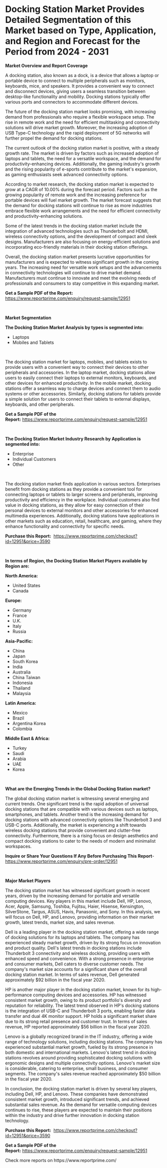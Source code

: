 <p><h1>Docking Station Market Provides Detailed Segmentation of this Market based on Type, Application, and Region and Forecast for the Period from 2024 - 2031</h1></p><p><strong>Market Overview and Report Coverage</strong></p>
<p><p>A docking station, also known as a dock, is a device that allows a laptop or portable device to connect to multiple peripherals such as monitors, keyboards, mice, and speakers. It provides a convenient way to connect and disconnect devices, giving users a seamless transition between desktop-like functionality and mobility. Docking stations typically offer various ports and connectors to accommodate different devices.</p><p>The future of the docking station market looks promising, with increasing demand from professionals who require a flexible workspace setup. The rise in remote work and the need for efficient multitasking and connectivity solutions will drive market growth. Moreover, the increasing adoption of USB Type-C technology and the rapid deployment of 5G networks will further propel the demand for docking stations.</p><p>The current outlook of the docking station market is positive, with a steady growth rate. The market is driven by factors such as increased adoption of laptops and tablets, the need for a versatile workspace, and the demand for productivity-enhancing devices. Additionally, the gaming industry's growth and the rising popularity of e-sports contribute to the market's expansion, as gaming enthusiasts seek advanced connectivity options.</p><p>According to market research, the docking station market is expected to grow at a CAGR of 10.00% during the forecast period. Factors such as the growing popularity of remote work and the increasing preference for portable devices will fuel market growth. The market forecast suggests that the demand for docking stations will continue to rise as more industries embrace flexible work arrangements and the need for efficient connectivity and productivity-enhancing solutions.</p><p>Some of the latest trends in the docking station market include the integration of advanced technologies such as Thunderbolt and HDMI, wireless connectivity options, and the development of compact and sleek designs. Manufacturers are also focusing on energy-efficient solutions and incorporating eco-friendly materials in their docking station offerings.</p><p>Overall, the docking station market presents lucrative opportunities for manufacturers and is expected to witness significant growth in the coming years. The increasing need for versatile work setups and the advancements in connectivity technologies will continue to drive market demand. Manufacturers must continue to innovate and meet the evolving needs of professionals and consumers to stay competitive in this expanding market.</p></p>
<p><strong>Get a Sample PDF of the Report:</strong> <a href="https://www.reportprime.com/enquiry/request-sample/12951">https://www.reportprime.com/enquiry/request-sample/12951</a></p>
<p>&nbsp;</p>
<p><strong>Market Segmentation</strong></p>
<p><strong>The Docking Station Market Analysis by types is segmented into:</strong></p>
<p><ul><li>Laptops</li><li>Mobiles and Tablets</li></ul></p>
<p>&nbsp;</p>
<p><p>The docking station market for laptops, mobiles, and tablets exists to provide users with a convenient way to connect their devices to other peripherals and accessories. In the laptop market, docking stations allow users to easily connect their laptops to external monitors, keyboards, and other devices for enhanced productivity. In the mobile market, docking stations offer a seamless way to charge devices and connect them to audio systems or other accessories. Similarly, docking stations for tablets provide a simple solution for users to connect their tablets to external displays, keyboards, and other peripherals.</p></p>
<p><strong>Get a Sample PDF of the Report:</strong>&nbsp;<a href="https://www.reportprime.com/enquiry/request-sample/12951">https://www.reportprime.com/enquiry/request-sample/12951</a></p>
<p>&nbsp;</p>
<p><strong>The Docking Station Market Industry Research by Application is segmented into:</strong></p>
<p><ul><li>Enterprise</li><li>Individual Customers</li><li>Other</li></ul></p>
<p>&nbsp;</p>
<p><p>The docking station market finds application in various sectors. Enterprises benefit from docking stations as they provide a convenient tool for connecting laptops or tablets to larger screens and peripherals, improving productivity and efficiency in the workplace. Individual customers also find value in docking stations, as they allow for easy connection of their personal devices to external monitors and other accessories for enhanced multimedia experiences. Additionally, docking stations have applications in other markets such as education, retail, healthcare, and gaming, where they enhance functionality and connectivity for specific needs.</p></p>
<p><strong>Purchase this Report:</strong>&nbsp; <a href="https://www.reportprime.com/checkout?id=12951&price=3590">https://www.reportprime.com/checkout?id=12951&price=3590</a></p>
<p>&nbsp;</p>
<p><strong>In terms of Region, the Docking Station Market Players available by Region are:</strong></p>
<p>
    <p> <strong> North America: </strong>
        <ul>
            <li>United States</li>
            <li>Canada</li>
        </ul>
        </p> 
    <p> <strong> Europe: </strong>
        <ul>
            <li>Germany</li>
            <li>France</li>
            <li>U.K.</li>
            <li>Italy</li>
            <li>Russia</li>
        </ul>
        </p> 
    <p> <strong> Asia-Pacific: </strong>
        <ul>
            <li>China</li>
            <li>Japan</li>
            <li>South Korea</li>
            <li>India</li>
            <li>Australia</li>
            <li>China Taiwan</li>
            <li>Indonesia</li>
            <li>Thailand</li>
            <li>Malaysia</li>
        </ul>
        </p> 
    <p> <strong> Latin America: </strong>
        <ul>
            <li>Mexico</li>
            <li>Brazil</li>
            <li>Argentina Korea</li>
            <li>Colombia</li>
        </ul>
        </p> 
    <p> <strong> Middle East & Africa: </strong>
        <ul>
            <li>Turkey</li>
            <li>Saudi</li>
            <li>Arabia</li>
            <li>UAE</li>
            <li>Korea</li>
        </ul>
    </p>
    </p>
<p>&nbsp;</p>
<p><strong>What are the Emerging Trends in the Global Docking Station market?</strong></p>
<p><p>The global docking station market is witnessing several emerging and current trends. One significant trend is the rapid adoption of universal docking stations that are compatible with various devices such as laptops, smartphones, and tablets. Another trend is the increasing demand for docking stations with advanced connectivity options like Thunderbolt 3 and USB-C ports. Additionally, the market is experiencing a shift towards wireless docking stations that provide convenient and clutter-free connectivity. Furthermore, there is a rising focus on design aesthetics and compact docking stations to cater to the needs of modern and minimalist workspaces.</p></p>
<p><strong>Inquire or Share Your Questions If Any Before Purchasing This Report</strong>- <a href="https://www.reportprime.com/enquiry/pre-order/12951">https://www.reportprime.com/enquiry/pre-order/12951</a></p>
<p>&nbsp;</p>
<p><strong>Major Market Players</strong></p>
<p><p>The docking station market has witnessed significant growth in recent years, driven by the increasing demand for portable and versatile computing devices. Key players in this market include Dell, HP, Lenovo, Acer, Apple, Samsung, Toshiba, Fujitsu, Haier, Hisense, Kensington, SilverStone, Targus, ASUS, Havis, Panasonic, and Sony. In this analysis, we will focus on Dell, HP, and Lenovo, providing information on their market growth, latest trends, market size, and sales revenue.</p><p>Dell is a leading player in the docking station market, offering a wide range of docking solutions for its laptops and tablets. The company has experienced steady market growth, driven by its strong focus on innovation and product quality. Dell's latest trends in docking stations include Thunderbolt 3 connectivity and wireless docking, providing users with enhanced speed and convenience. With a strong presence in enterprise and consumer markets, Dell caters to diverse customer needs. The company's market size accounts for a significant share of the overall docking station market. In terms of sales revenue, Dell generated approximately $92 billion in the fiscal year 2020.</p><p>HP is another major player in the docking station market, known for its high-performance computing devices and accessories. HP has witnessed consistent market growth, owing to its product portfolio's diversity and reputation for reliability. The latest trend observed in HP's docking stations is the integration of USB-C and Thunderbolt 3 ports, enabling faster data transfer and dual 4K monitor support. HP holds a significant market share due to its strong retail presence and customer trust. In terms of sales revenue, HP reported approximately $56 billion in the fiscal year 2020.</p><p>Lenovo is a globally recognized brand in the IT industry, offering a wide range of technology solutions, including docking stations. The company has experienced substantial market growth, fueled by its strong presence in both domestic and international markets. Lenovo's latest trend in docking stations revolves around providing sophisticated docking solutions with ergonomic designs and multiple connectivity options. Lenovo's market size is considerable, catering to enterprise, small business, and consumer segments. The company's sales revenue reached approximately $50 billion in the fiscal year 2020.</p><p>In conclusion, the docking station market is driven by several key players, including Dell, HP, and Lenovo. These companies have demonstrated consistent market growth, introduced significant trends, and achieved substantial sales revenue. As the demand for versatile computing devices continues to rise, these players are expected to maintain their positions within the industry and drive further innovation in docking station technology.</p></p>
<p><strong>Purchase this Report:</strong>&nbsp;&nbsp;<a href="https://www.reportprime.com/checkout?id=12951&price=3590">https://www.reportprime.com/checkout?id=12951&price=3590</a></p>
<p></p>
<p><strong>Get a Sample PDF of the Report:</strong>&nbsp;<a href="https://www.reportprime.com/enquiry/request-sample/12951">https://www.reportprime.com/enquiry/request-sample/12951</a></p>
<p>Check more reports on https://www.reportprime.com/</p>